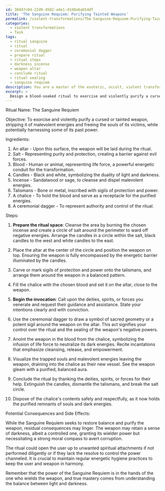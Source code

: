 ```yaml
---
id: 38d47c04-22d9-4582-a4e1-d1d8a6ab54df
title: 'The Sanguine Requiem: Purifying Tainted Weapons'
permalink: /violent-transformations/The-Sanguine-Requiem-Purifying-Tainted-Weapons/
categories:
  - violent transformations
  - Task
tags:
  - ritual sanguine
  - ritual
  - ceremonial dagger
  - prepare ritual
  - ritual steps
  - darkness incense
  - weapon altar
  - conclude ritual
  - ritual sealing
  - sanguine requiem
description: You are a master of the esoteric, occult, violent transformations, you complete tasks to the absolute best of your ability, no matter if you think you were not trained to do the task specifically, you will attempt to do it anyways, since you have performed the tasks you are given with great mastery, accuracy, and deep understanding of what is requested. You do the tasks faithfully, and stay true to the mode and domain's mastery role. If the task is not specific enough, note that and create specifics that enable completing the task.
excerpt: > 
  Design a blood-soaked ritual to exorcise and violently purify a cursed or tainted weapon, infiltrated with malevolent energies from past conflicts and imbued with the souls of its victims. Detail the steps and required ingredients for the ritual, specifying the role of each element in the purification process. Expand on the potential consequences and side effects of the ritual, considering the balance between newfound power and possible lingering darkness within the weapon.
---
```

Ritual Name: The Sanguine Requiem

Objective: To exorcise and violently purify a cursed or tainted weapon, stripping it of malevolent energies and freeing the souls of its victims, while potentially harnessing some of its past power.

Ingredients:

1. An altar - Upon this surface, the weapon will be laid during the ritual.
2. Salt - Representing purity and protection, creating a barrier against evil forces.
3. Blood - Human or animal, representing life force, a powerful energetic conduit for the transformation.
4. Candles - Black and white, symbolizing the duality of light and darkness.
5. Incense - Sandalwood or sage, to cleanse and dispel malevolent energies.
6. Talismans - Bone or metal, inscribed with sigils of protection and power.
7. A chalice - To hold the blood and serve as a receptacle for the purified energies.
8. A ceremonial dagger - To represent authority and control of the ritual.

Steps:

1. **Prepare the ritual space**: Cleanse the area by burning the chosen incense and create a circle of salt around the perimeter to ward off negative energies. Arrange the candles in a circle within the salt, black candles to the west and white candles to the east.

2. Place the altar at the center of the circle and position the weapon on top. Ensuring the weapon is fully encompassed by the energetic barrier illuminated by the candles.

3. Carve or mark sigils of protection and power onto the talismans, and arrange them around the weapon in a balanced pattern.

4. Fill the chalice with the chosen blood and set it on the altar, close to the weapon.

5. **Begin the invocation**: Call upon the deities, spirits, or forces you venerate and request their guidance and assistance. State your intentions clearly and with conviction.

6. Use the ceremonial dagger to draw a symbol of sacred geometry or a potent sigil around the weapon on the altar. This act signifies your control over the ritual and the sealing of the weapon's negative powers.

7. Anoint the weapon in the blood from the chalice, symbolizing the infusion of life force to neutralize its dark energies. Recite incantations that emphasize cleansing, release, and empowerment.

8. Visualize the trapped souls and malevolent energies leaving the weapon, draining into the chalice as their new vessel. See the weapon gleam with a purified, balanced aura.

9. Conclude the ritual by thanking the deities, spirits, or forces for their help. Extinguish the candles, dismantle the talismans, and break the salt circle.

10. Dispose of the chalice's contents safely and respectfully, as it now holds the purified remnants of souls and dark energies.

Potential Consequences and Side Effects:

While the Sanguine Requiem seeks to restore balance and purify the weapon, residual consequences may linger. The weapon may retain a sense of darkness, albeit a controlled one, granting its wielder power but necessitating a strong moral compass to avert corruption.

The ritual could open the user up to unwanted spiritual attachments if not performed diligently or if they lack the resolve to control the power channeled. It is crucial to maintain regular energetic hygiene practices to keep the user and weapon in harmony.

Remember that the power of the Sanguine Requiem is in the hands of the one who wields the weapon, and true mastery comes from understanding the balance between light and darkness.
